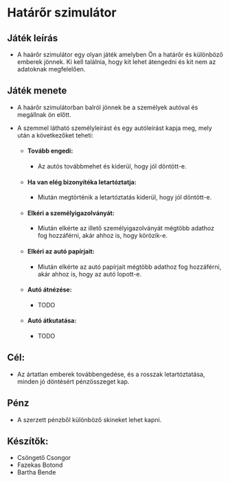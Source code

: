 # **Határőr szimulátor**

## **Játék leírás**

- A haárőr szimulátor egy olyan játék amelyben Ön a határőr és különböző emberek jönnek. Ki kell találnia, hogy kit lehet átengedni és kit nem az adatoknak megfelelően.

## **Játék menete**

- A haárőr szimulátorban balról jönnek be a személyek autóval és megállnak ön előtt.
- A szemmel látható személyleírást és egy autóleírást kapja meg, mely után a következőket teheti:

  - #### Tovább engedi:
    - Az autós továbbmehet és kiderül, hogy jól döntött-e. 
  - #### Ha van elég bizonyítéka letartóztatja:
    - Miután megtörténik a letartóztatás kiderül, hogy jól döntött-e.
  - #### Elkéri a személyigazolványát:
    - Miután elkérte az illető személyigazolványát mégtöbb adathoz fog hozzáférni, akár ahhoz is, hogy körözik-e.
  - #### Elkéri az autó papírjait:
    - Miután elkérte az autó papírjait mégtöbb adathoz fog hozzáférni, akár ahhoz is, hogy az autó lopott-e.
  - #### Autó átnézése:
    - TODO
  - #### Autó átkutatása:
    - TODO

## **Cél:**

- Az ártatlan emberek továbbengedése, és a rosszak letartóztatása, minden jó döntésért pénzösszeget kap.

## **Pénz**

- A szerzett pénzből különböző skineket lehet kapni.

## **Készítők:**

- Csöngető Csongor
- Fazekas Botond
- Bartha Bende
